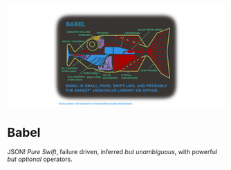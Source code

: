 ![Babel](./Resources/Babel.png)

# Babel
JSON! *Pure Swift*, failure driven, inferred *but unambiguous*, with powerful *but optional* operators.
